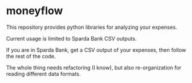 # moneyflow

This repository provides python libraries for analyzing your expenses.

Current usage is limited to Sparda Bank CSV outputs.

If you are in Sparda Bank, get a CSV output of your expenses, then follow the rest of the code.

The whole thing needs refactoring (I know), but also re-organization for reading different data formats.
